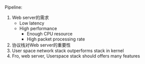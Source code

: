 Pipeline:
1. Web server的需求
	- Low latency
	- High performance
		- Enough CPU resource
		- High packet processing rate
2. 协议栈对Web server的重要性
3. User space network stack outperforms stack in kernel
4. Fro, web server, Userspace stack should offers many features
<!--stackedit_data:
eyJoaXN0b3J5IjpbLTEzNjE3OTk0MTgsMTgzNTc2NzMyMF19
-->